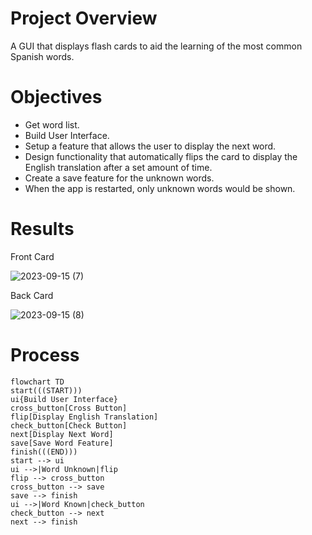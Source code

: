 # Project Overview
A GUI that displays flash cards to aid the learning of the most common Spanish words.

# Objectives
- Get word list.
- Build User Interface.
- Setup a feature that allows the user to display the next word. 
- Design functionality that automatically flips the card to display the English translation after a set amount of time.
- Create a save feature for the unknown words.
- When the app is restarted, only unknown words would be shown.


# Results

Front Card

![2023-09-15 (7)](https://github.com/frantzalexander/flash-cards/assets/128331579/be62cacf-9ec0-461b-a8a2-2df66285e51e)


Back Card

![2023-09-15 (8)](https://github.com/frantzalexander/flash-cards/assets/128331579/aec6f45d-9cf7-43bb-a61a-40f8b3669e98)


# Process
```mermaid
flowchart TD
start(((START)))
ui{Build User Interface}
cross_button[Cross Button]
flip[Display English Translation]
check_button[Check Button]
next[Display Next Word]
save[Save Word Feature]
finish(((END)))
start --> ui
ui -->|Word Unknown|flip
flip --> cross_button
cross_button --> save
save --> finish
ui -->|Word Known|check_button
check_button --> next
next --> finish
